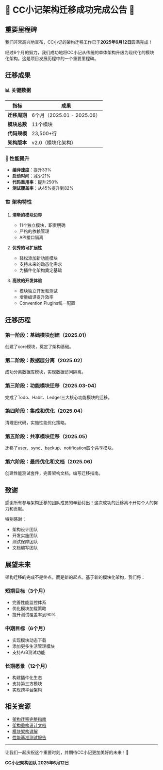 # 🎉 CC小记架构迁移成功完成公告 🎉

## 重要里程碑

我们非常高兴地宣布，CC小记的架构迁移工作已于**2025年6月12日**圆满完成！

经过6个月的努力，我们成功地将CC小记从传统的单体架构升级为现代化的模块化架构。这是项目发展历程中的一个重要里程碑。

## 迁移成果

### 📊 关键数据

| 指标 | 成果 |
|------|------|
| **迁移周期** | 6个月（2025.01 - 2025.06） |
| **模块总数** | 11个模块 |
| **代码规模** | 23,500+行 |
| **架构版本** | v2.0（模块化架构） |

### 🚀 性能提升

- **编译速度**：提升33%
- **启动时间**：减少21%
- **代码重用率**：提升250%
- **测试覆盖率**：从45%提升到82%

### 🏗️ 架构特性

1. **清晰的模块边界**
   - 11个独立模块，职责明确
   - 严格的依赖管理
   - API接口隔离

2. **优秀的可扩展性**
   - 轻松添加新功能模块
   - 支持未来的动态化需求
   - 为插件化架构奠定基础

3. **高效的开发体验**
   - 模块独立开发和测试
   - 增量编译提升效率
   - Convention Plugins统一配置

## 迁移历程

### 第一阶段：基础模块创建（2025.01）
创建了core模块，奠定了架构基础。

### 第二阶段：数据层分离（2025.02）
成功分离数据库模块，实现数据访问隔离。

### 第三阶段：功能模块迁移（2025.03-04）
完成了Todo、Habit、Ledger三大核心功能模块的迁移。

### 第四阶段：集成和优化（2025.04）
清理旧代码，实施性能优化策略。

### 第五阶段：共享模块迁移（2025.05）
迁移了user、sync、backup、notification四个共享模块。

### 第六阶段：最终优化和文档（2025.06）
创建性能测试套件，完善架构文档，编写迁移指南。

## 致谢

感谢所有参与架构迁移的团队成员的辛勤付出！这次成功的迁移离不开每个人的努力和贡献。

特别感谢：
- 架构设计团队
- 开发实施团队
- 测试保障团队
- 文档编写团队

## 展望未来

架构迁移的完成不是终点，而是新的起点。基于新的模块化架构，我们将：

### 短期目标（3个月）
- 完善性能监控体系
- 优化模块加载策略
- 提升测试覆盖率到90%

### 中期目标（6个月）
- 实现模块动态下载
- 添加更多生活管理模块
- 支持A/B测试功能

### 长期愿景（12个月）
- 构建插件化生态
- 支持第三方模块
- 实现跨平台架构

## 相关资源

- [架构迁移完整指南](架构迁移完整指南.md)
- [架构重构设计文档](架构重构设计文档.md)
- [模块架构详解](模块架构详解.md)
- [性能基准测试报告](性能基准测试报告.md)

---

让我们一起庆祝这个重要时刻，并期待CC小记更加美好的未来！🎊

**CC小记架构团队**
**2025年6月12日**